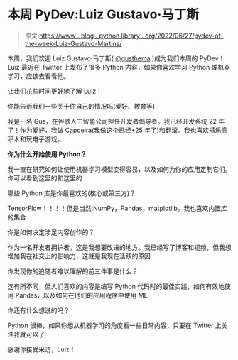 # 本周 PyDev:Luiz Gustavo·马丁斯

> 原文:[https://www . blog . python library . org/2022/06/27/pydev-of-the-week-Luiz-Gustavo-Martins/](https://www.blog.pythonlibrary.org/2022/06/27/pydev-of-the-week-luiz-gustavo-martins/)

本周，我们欢迎 Luiz Gustavo·马丁斯( [@gusthema](https://twitter.com/gusthema) )成为我们本周的 PyDev！Luiz 最近在 Twitter 上发布了很多 Python 内容，如果你喜欢学习 Python 或机器学习，应该去看看他。

让我们花些时间更好地了解 Luiz！

你能告诉我们一些关于你自己的情况吗(爱好、教育等)

我是一名 Gus，在谷歌人工智能公司担任开发者倡导者。我已经开发系统 22 年了！作为爱好，我做 Capoeira(我做这个已经+25 年了)和翻滚。我也喜欢搭乐高积木和玩电子游戏。

**你为什么开始使用 Python？**

我一直在研究如何让使用机器学习模型变得容易，以及如何为你的应用定制它们。你可以看到这里的和这里的

哪些 Python 库是你最喜欢的(核心或第三方)？

TensorFlow！！！！但是当然:NumPy，Pandas，matplotlib。我也喜欢内置库的集合

你是如何决定涉足内容创作的？

作为一名开发者拥护者，这是我想要改进的地方。我已经写了博客和视频，但我想增加我在社交上的影响力，这就是我现在活跃的原因

你发现你的追随者难以理解的前三件事是什么？

这有所不同，但人们喜欢的内容是编写 Python 代码时的最佳实践，如何有效地使用 Pandas，以及如何在他们的应用程序中使用 ML

你还有什么想说的吗？

Python 很棒，如果你想从机器学习的角度看一些日常内容，只要在 Twitter 上关注我就可以了

感谢你接受采访，Luiz！